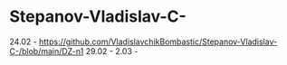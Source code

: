 # Stepanov-Vladislav-C-
24.02 - https://github.com/VladislavchikBombastic/Stepanov-Vladislav-C-/blob/main/DZ-n1
29.02 -
2.03 -
